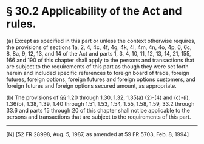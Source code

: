 # § 30.2   Applicability of the Act and rules.

(a) Except as specified in this part or unless the context otherwise requires, the provisions of sections 1a, 2, 4, 4c, 4f, 4g, 4k, 4l, 4m, 4n, 4o, 4p, 6, 6c, 8, 8a, 9, 12, 13, and 14 of the Act and parts 1, 3, 4, 10, 11, 12, 13, 14, 21, 155, 166 and 190 of this chapter shall apply to the persons and transactions that are subject to the requirements of this part as though they were set forth herein and included specific references to foreign board of trade, foreign futures, foreign options, foreign futures and foreign options customers, and foreign futures and foreign options secured amount, as appropriate.


(b) The provisions of §§ 1.20 through 1.30, 1.32, 1.35(a) (2)-(4) and (c)-(i), 1.36(b), 1.38, 1.39, 1.40 through 1.51, 1.53, 1.54, 1.55, 1.58, 1.59, 33.2 through 33.6 and parts 15 through 20 of this chapter shall not be applicable to the persons and transactions that are subject to the requirements of this part.



---

[N] [52 FR 28998, Aug. 5, 1987, as amended at 59 FR 5703, Feb. 8, 1994]




